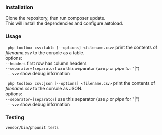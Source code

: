 ### Installation ###

Clone the repository, then run composer update.  
This will install the dependencies and configure autoload.

### Usage ###

``` php toolbox csv:table [--options] <filename.csv>``` print the contents of *filename.csv* to the console as a table.    
options:   
``` --headers ``` first row has column headers  
``` --separator=[separator] ``` use this separator (use *p* or *pipe* for "|")  
``` --vvv``` show debug information
  
  
  
``` php toolbox csv:json [--options] <filename.csv>``` print the contents of *filename.csv* to the console as JSON.  
options:      
``` --separator=[separator] ``` use this separator (use *p* or *pipe* for "|")  
``` --vvv``` show debug information

### Testing ###

```vendor/bin/phpunit tests```  